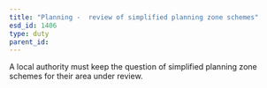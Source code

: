 ```yaml
---
title: "Planning -  review of simplified planning zone schemes"
esd_id: 1406
type: duty
parent_id:  
---
```


A local authority must keep the question of simplified planning zone schemes for their area under review.

